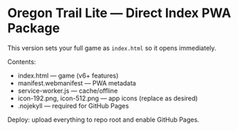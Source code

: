 # Oregon Trail Lite — Direct Index PWA Package

This version sets your full game as `index.html` so it opens immediately.

Contents:
- index.html — game (v6+ features)
- manifest.webmanifest — PWA metadata
- service-worker.js — cache/offline
- icon-192.png, icon-512.png — app icons (replace as desired)
- .nojekyll — required for GitHub Pages

Deploy: upload everything to repo root and enable GitHub Pages.
